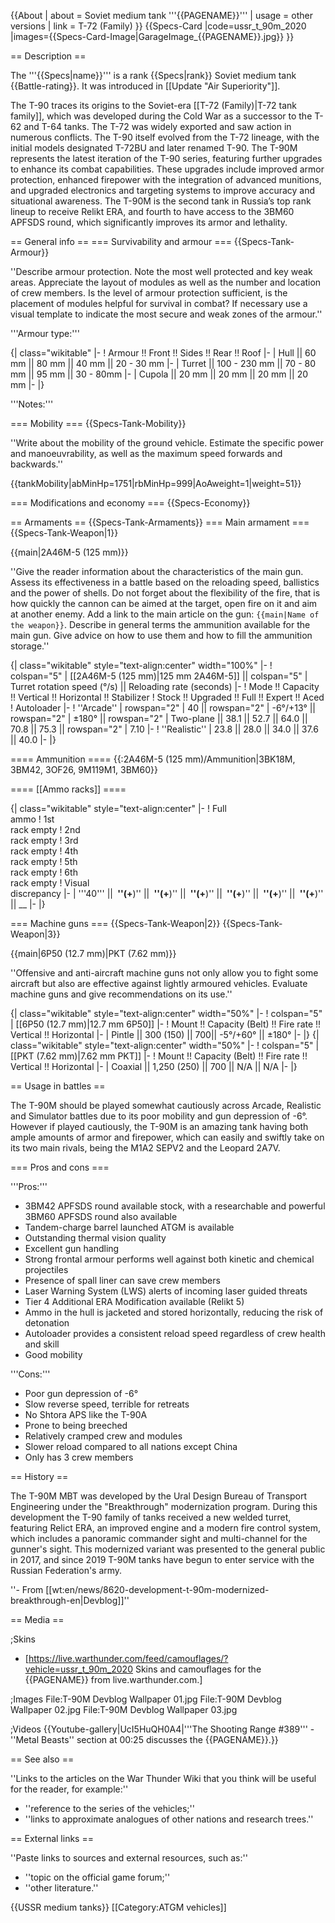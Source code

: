 {{About
| about = Soviet medium tank '''{{PAGENAME}}'''
| usage = other versions
| link = T-72 (Family)
}}
{{Specs-Card
|code=ussr_t_90m_2020
|images={{Specs-Card-Image|GarageImage_{{PAGENAME}}.jpg}}
}}

== Description ==
<!-- ''In the description, the first part should be about the history of the creation and combat usage of the vehicle, as well as its key features. In the second part, tell the reader about the ground vehicle in the game. Insert a screenshot of the vehicle, so that if the novice player does not remember the vehicle by name, he will immediately understand what kind of vehicle the article is talking about.'' -->
The '''{{Specs|name}}''' is a rank {{Specs|rank}} Soviet medium tank {{Battle-rating}}. It was introduced in [[Update "Air Superiority"]].

The T-90 traces its origins to the Soviet-era [[T-72 (Family)|T-72 tank family]], which was developed during the Cold War as a successor to the T-62 and T-64 tanks. The T-72 was widely exported and saw action in numerous conflicts. The T-90 itself evolved from the T-72 lineage, with the initial models designated T-72BU and later renamed T-90. The T-90M represents the latest iteration of the T-90 series, featuring further upgrades to enhance its combat capabilities. These upgrades include improved armor protection, enhanced firepower with the integration of advanced munitions, and upgraded electronics and targeting systems to improve accuracy and situational awareness. The T-90M is the second tank in Russia’s top rank lineup to receive Relikt ERA, and fourth to have access to the 3BM60 APFSDS round, which significantly improves its armor and lethality.

== General info ==
=== Survivability and armour ===
{{Specs-Tank-Armour}}
<!-- ''Describe armour protection. Note the most well protected and key weak areas. Appreciate the layout of modules as well as the number and location of crew members. Is the level of armour protection sufficient, is the placement of modules helpful for survival in combat? If necessary use a visual template to indicate the most secure and weak zones of the armour.'' -->
''Describe armour protection. Note the most well protected and key weak areas. Appreciate the layout of modules as well as the number and location of crew members. Is the level of armour protection sufficient, is the placement of modules helpful for survival in combat? If necessary use a visual template to indicate the most secure and weak zones of the armour.''

'''Armour type:''' <!-- Rolled Homogenous Armour (Front, Rear, and side Hull, Turret)
Cast Homogenous Armour (Gun Mantlet, LFP)
High Hardness Rolled Armour (UFP, Turret Front, Sideskirts)
Structural Steel Slats (Hull Engine Area, Turret Ring and Rear)
Rubber-fabric Screens (Sideskirts) -->

{| class="wikitable"
|-
! Armour !! Front  !! Sides !! Rear !! Roof
|-
| Hull || 60 mm || 80 mm || 40 mm || 20 - 30 mm
|-
| Turret || 100 - 230 mm || 70 - 80 mm || 95 mm || 30 - 80mm
|-
| Cupola || 20 mm || 20 mm || 20 mm || 20 mm
|-
|}

'''Notes:''' <!-- Any additional notes which the user needs to be aware of -->
<!-- Example: * Suspension wheels are 20 mm thick, tracks are 30 mm thick, and torsion bars are 60 mm thick. -->

=== Mobility ===
{{Specs-Tank-Mobility}}
<!-- ''Write about the mobility of the ground vehicle. Estimate the specific power and manoeuvrability, as well as the maximum speed forwards and backwards.'' -->
''Write about the mobility of the ground vehicle. Estimate the specific power and manoeuvrability, as well as the maximum speed forwards and backwards.''

{{tankMobility|abMinHp=1751|rbMinHp=999|AoAweight=1|weight=51}}

=== Modifications and economy ===
{{Specs-Economy}}

== Armaments ==
{{Specs-Tank-Armaments}}
=== Main armament ===
{{Specs-Tank-Weapon|1}}
<!-- ''Give the reader information about the characteristics of the main gun. Assess its effectiveness in a battle based on the reloading speed, ballistics and the power of shells. Do not forget about the flexibility of the fire, that is how quickly the cannon can be aimed at the target, open fire on it and aim at another enemy. Add a link to the main article on the gun: <code><nowiki>{{main|Name of the weapon}}</nowiki></code>. Describe in general terms the ammunition available for the main gun. Give advice on how to use them and how to fill the ammunition storage.'' -->
{{main|2A46M-5 (125 mm)}}

''Give the reader information about the characteristics of the main gun. Assess its effectiveness in a battle based on the reloading speed, ballistics and the power of shells. Do not forget about the flexibility of the fire, that is how quickly the cannon can be aimed at the target, open fire on it and aim at another enemy. Add a link to the main article on the gun: <code><nowiki>{{main|Name of the weapon}}</nowiki></code>. Describe in general terms the ammunition available for the main gun. Give advice on how to use them and how to fill the ammunition storage.''

{| class="wikitable" style="text-align:center" width="100%"
|-
! colspan="5" | [[2A46M-5 (125 mm)|125 mm 2A46M-5]] || colspan="5" | Turret rotation speed (°/s) || Reloading rate (seconds)
|-
! Mode !! Capacity !! Vertical !! Horizontal !! Stabilizer
! Stock !! Upgraded !! Full !! Expert !! Aced
! Autoloader
|-
! ''Arcade''
| rowspan="2" | 40 || rowspan="2" | -6°/+13° || rowspan="2" | ±180° || rowspan="2" | Two-plane || 38.1 || 52.7 || 64.0 || 70.8 || 75.3 || rowspan="2" | 7.10
|-
! ''Realistic''
| 23.8 || 28.0 || 34.0 || 37.6 || 40.0
|-
|}

==== Ammunition ====
{{:2A46M-5 (125 mm)/Ammunition|3BK18M, 3BM42, 3OF26, 9M119M1, 3BM60}}

==== [[Ammo racks]] ====
<!-- [[File:Ammoracks_{{PAGENAME}}.png|right|thumb|x250px|[[Ammo racks]] of the {{PAGENAME}}]] -->
<!-- '''Last updated:''' -->
{| class="wikitable" style="text-align:center"
|-
! Full<br>ammo
! 1st<br>rack empty
! 2nd<br>rack empty
! 3rd<br>rack empty
! 4th<br>rack empty
! 5th<br>rack empty
! 6th<br>rack empty
! Visual<br>discrepancy
|-
| '''40''' || __&nbsp;''(+__)'' || __&nbsp;''(+__)'' || __&nbsp;''(+__)'' || __&nbsp;''(+__)'' || __&nbsp;''(+__)'' || __&nbsp;''(+__)'' || __
|-
|}

=== Machine guns ===
{{Specs-Tank-Weapon|2}}
{{Specs-Tank-Weapon|3}}
<!-- ''Offensive and anti-aircraft machine guns not only allow you to fight some aircraft but also are effective against lightly armoured vehicles. Evaluate machine guns and give recommendations on its use.'' -->
{{main|6P50 (12.7 mm)|PKT (7.62 mm)}}

''Offensive and anti-aircraft machine guns not only allow you to fight some aircraft but also are effective against lightly armoured vehicles. Evaluate machine guns and give recommendations on its use.''

{| class="wikitable" style="text-align:center" width="50%"
|-
! colspan="5" | [[6P50 (12.7 mm)|12.7 mm 6P50]]
|-
! Mount !! Capacity (Belt) !! Fire rate !! Vertical !! Horizontal
|-
| Pintle || 300 (150) || 700|| -5°/+60° || ±180°
|-
|}
{| class="wikitable" style="text-align:center" width="50%"
|-
! colspan="5" | [[PKT (7.62 mm)|7.62 mm PKT]]
|-
! Mount !! Capacity (Belt) !! Fire rate !! Vertical !! Horizontal
|-
| Coaxial || 1,250 (250) || 700 || N/A || N/A
|-
|}

== Usage in battles ==
<!-- ''Describe the tactics of playing in the vehicle, the features of using vehicles in the team and advice on tactics. Refrain from creating a "guide" - do not impose a single point of view but instead give the reader food for thought. Describe the most dangerous enemies and give recommendations on fighting them. If necessary, note the specifics of the game in different modes (AB, RB, SB).'' -->

The T-90M should be played somewhat cautiously across Arcade, Realistic and Simulator battles due to its poor mobility and gun depression of -6°. However if played cautiously, the T-90M is an amazing tank having both ample amounts of armor and firepower, which can easily and swiftly take on its two main rivals, being the M1A2 SEPV2 and the Leopard 2A7V.

=== Pros and cons ===
<!-- ''Summarise and briefly evaluate the vehicle in terms of its characteristics and combat effectiveness. Mark its pros and cons in a bulleted list. Try not to use more than 6 points for each of the characteristics. Avoid using categorical definitions such as "bad", "good" and the like - use substitutions with softer forms such as "inadequate" and "effective".'' -->


'''Pros:'''

* 3BM42 APFSDS round available stock, with a researchable and powerful 3BM60 APFSDS round also available
* Tandem-charge barrel launched ATGM is available
* Outstanding thermal vision quality
* Excellent gun handling
* Strong frontal armour performs well against both kinetic and chemical projectiles
* Presence of spall liner can save crew members
* Laser Warning System (LWS) alerts of incoming laser guided threats
* Tier 4 Additional ERA Modification available (Relikt 5)
* Ammo in the hull is jacketed and stored horizontally, reducing the risk of detonation
* Autoloader provides a consistent reload speed regardless of crew health and skill
* Good mobility

'''Cons:'''

* Poor gun depression of -6°
* Slow reverse speed, terrible for retreats
* No Shtora APS like the T-90A
* Prone to being breeched
* Relatively cramped crew and modules
* Slower reload compared to all nations except China
* Only has 3 crew members

== History ==
<!-- ''Describe the history of the creation and combat usage of the vehicle in more detail than in the introduction. If the historical reference turns out to be too long, take it to a separate article, taking a link to the article about the vehicle and adding a block "/History" (example: <nowiki>https://wiki.warthunder.com/(Vehicle-name)/History</nowiki>) and add a link to it here using the <code>main</code> template. Be sure to reference text and sources by using <code><nowiki><ref></ref></nowiki></code>, as well as adding them at the end of the article with <code><nowiki><references /></nowiki></code>. This section may also include the vehicle's dev blog entry (if applicable) and the in-game encyclopedia description (under <code><nowiki>=== In-game description ===</nowiki></code>, also if applicable).'' -->
The T-90M MBT was developed by the Ural Design Bureau of Transport Engineering under the "Breakthrough" modernization program. During this development the T-90 family of tanks received a new welded turret, featuring Relict ERA, an improved engine and a modern fire control system, which includes a panoramic commander sight and multi-channel for the gunner's sight. This modernized variant was presented to the general public in 2017, and since 2019 T-90M tanks have begun to enter service with the Russian Federation's army.

''- From [[wt:en/news/8620-development-t-90m-modernized-breakthrough-en|Devblog]]''

== Media ==
<!-- ''Excellent additions to the article would be video guides, screenshots from the game, and photos.'' -->

;Skins
* [https://live.warthunder.com/feed/camouflages/?vehicle=ussr_t_90m_2020 Skins and camouflages for the {{PAGENAME}} from live.warthunder.com.]

;Images
<gallery mode="packed-hover" heights="150">
File:T-90M Devblog Wallpaper 01.jpg
File:T-90M Devblog Wallpaper 02.jpg
File:T-90M Devblog Wallpaper 03.jpg
</gallery>

;Videos
{{Youtube-gallery|UcI5HuQH0A4|'''The Shooting Range #389''' - ''Metal Beasts'' section at 00:25 discusses the {{PAGENAME}}.}}

== See also ==
<!-- ''Links to the articles on the War Thunder Wiki that you think will be useful for the reader, for example:''
* ''reference to the series of the vehicles;''
* ''links to approximate analogues of other nations and research trees.'' -->
''Links to the articles on the War Thunder Wiki that you think will be useful for the reader, for example:''

* ''reference to the series of the vehicles;''
* ''links to approximate analogues of other nations and research trees.''

== External links ==
<!-- ''Paste links to sources and external resources, such as:''
* ''topic on the official game forum;''
* ''other literature.'' -->
''Paste links to sources and external resources, such as:''

* ''topic on the official game forum;''
* ''other literature.''

{{USSR medium tanks}}
[[Category:ATGM vehicles]]